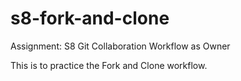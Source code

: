 # s8-fork-and-clone

Assignment: S8 Git Collaboration Workflow as Owner

This is to practice the Fork and Clone workflow.
